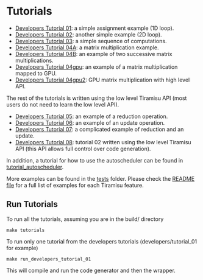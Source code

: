 # Tutorials

- [Developers Tutorial 01](developers/tutorial_01/tutorial_01.cpp): a simple assignment example (1D loop).
- [Developers Tutorial 02](developers/tutorial_02/tutorial_02.cpp): another simple example (2D loop).
- [Developers Tutorial 03](developers/tutorial_03/tutorial_03.cpp): a simple sequence of computations.
- [Developers Tutorial 04A](developers/tutorial_04A/tutorial_04A.cpp): a matrix multiplication example.
- [Developers Tutorial 04B](developers/tutorial_04B/tutorial_04B.cpp): an example of two successive matrix multiplications.
- [Developers Tutorial 04gpu](developers/tutorial_04gpu/tutorial_04gpu.cpp): an example of a matrix multiplication mapped to GPU.
- [Developers Tutorial 04gpu2](developers/tutorial_04gpu2/tutorial_04gpu2.cpp): GPU matrix multiplication with high level API.

The rest of the tutorials is written using the low level Tiramisu API (most users do not need to learn the low level API).

- [Developers Tutorial 05](developers/tutorial_05/tutorial_05.cpp): an example of a reduction operation.
- [Developers Tutorial 06](developers/tutorial_06/tutorial_06.cpp): an example of an update operation.
- [Developers Tutorial 07](developers/tutorial_07/tutorial_07.cpp): a complicated example of reduction and an update.
- [Developers Tutorial 08](developers/tutorial_08/tutorial_08.cpp): tutorial 02 written using the low level Tiramisu API (this API allows full control over code generation).

In addition, a tutorial for how to use the autoscheduler can be found in [tutorial_autoscheduler](tutorial_autoscheduler/).

More examples can be found in the [tests](../tests/) folder. Please check the [README file](../tests/README.md) for a full list of examples for each Tiramisu feature.

## Run Tutorials

To run all the tutorials, assuming you are in the build/ directory

    make tutorials
    
To run only one tutorial from the developers tutorials (developers/tutorial_01 for example)

    make run_developers_tutorial_01
    
This will compile and run the code generator and then the wrapper.

